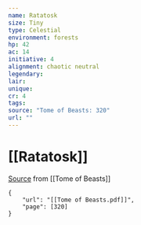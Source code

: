 ```yaml
---
name: Ratatosk
size: Tiny
type: Celestial
environment: forests
hp: 42
ac: 14
initiative: 4
alignment: chaotic neutral
legendary: 
lair: 
unique: 
cr: 4
tags: 
source: "Tome of Beasts: 320"
url: ""
---
```

# [[Ratatosk]]

[Source](zotero://open-pdf/library/items/ULEQWHJM?page=320) from [[Tome of Beasts]]

```pdf
{
	"url": "[[Tome of Beasts.pdf]]",
	"page": [320]
}
```

